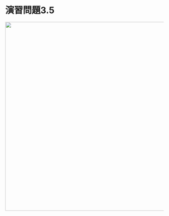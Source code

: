 # 演習問題3.5

<img src="https://horie-t.github.io/DigitalDesignAndComputerArchitecture-Ans/images/ex3-5/ex3-5-wavedrom.svg" width="600px" />
